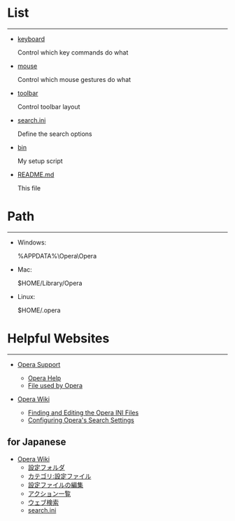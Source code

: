 # List
* * *

- [keyboard](keyboard)

    Control which key commands do what

- [mouse](mouse)

    Control which mouse gestures do what

- [toolbar](toolbar)

    Control toolbar layout

- [search.ini](search.ini)

    Define the search options

- [bin](bin)

    My setup script

- [README.md](README.md)

    This file


# Path
* * *

- Windows:

    %APPDATA%\Opera\Opera

- Mac:

    $HOME/Library/Opera

- Linux:

    $HOME/.opera


# Helpful Websites
* * *

- [Opera Support](http://www.opera.com/support)
    - [Opera Help](http://help.opera.com)
    - [File used by Opera](http://www.opera.com/docs/operafiles)

- [Opera Wiki](http://operawiki.info)
    - [Finding and Editing the Opera INI Files](http://operawiki.info/EditingINIFiles)
    - [Configuring Opera's Search Settings](http://operawiki.info/SearchInOpera)


## for Japanese

- [Opera Wiki](http://ja.opera-wiki.com)
    - [設定フォルダ](http://ja.opera-wiki.com/設定フォルダ)
    - [カテゴリ:設定ファイル](http://ja.opera-wiki.com/カテゴリ:設定ファイル)
    - [設定ファイルの編集](http://ja.opera-wiki.com/設定ファイルの編集)
    - [アクション一覧](http://ja.opera-wiki.com/アクション一覧)
    - [ウェブ検索](http://ja.opera-wiki.com/ウェブ検索)
    - [search.ini](http://ja.opera-wiki.com/search.ini)
